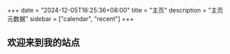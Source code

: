 +++
date = "2024-12-05T16:25:36+08:00"
title = "主页"
description = "主页元数据"
sidebar = ["calendar", "recent"]
+++

## 欢迎来到我的站点
